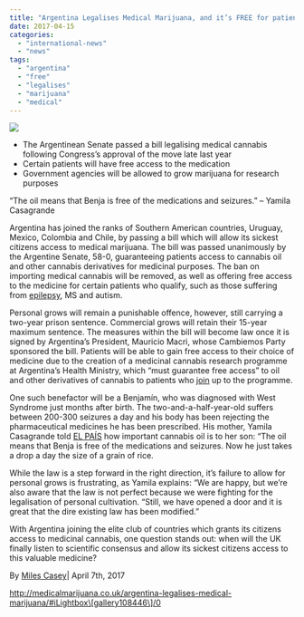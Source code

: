 ```yaml
---
title: "Argentina Legalises Medical Marijuana, and it’s FREE for patients"
date: 2017-04-15
categories: 
  - "international-news"
  - "news"
tags: 
  - "argentina"
  - "free"
  - "legalises"
  - "marijuana"
  - "medical"
---
```


![](http://mcawarenessnz.org/wp-content/uploads/2017/04/argentena-lgalise-mediacl-cannabis-300x187.jpg)

- The Argentinean Senate passed a bill legalising medical cannabis following Congress’s approval of the move late last year
- Certain patients will have free access to the medication
- Government agencies will be allowed to grow marijuana for research purposes

“The oil means that Benja is free of the medications and seizures.” – Yamila Casagrande

Argentina has joined the ranks of Southern American countries, Uruguay, Mexico, Colombia and Chile, by passing a bill which will allow its sickest citizens access to medical marijuana. The bill was passed unanimously by the Argentine Senate, 58-0, guaranteeing patients access to cannabis oil and other cannabis derivatives for medicinal purposes. The ban on importing medical cannabis will be removed, as well as offering free access to the medicine for certain patients who qualify, such as those suffering from [epilepsy](https://medicalmarijuana.co.uk), MS and autism.

Personal grows will remain a punishable offence, however, still carrying a two-year prison sentence. Commercial grows will retain their 15-year maximum sentence. The measures within the bill will become law once it is signed by Argentina’s President, Mauricio Macri, whose Cambiemos Party sponsored the bill. Patients will be able to gain free access to their choice of medicine due to the creation of a medicinal cannabis research programme at Argentina’s Health Ministry, which “must guarantee free access” to oil and other derivatives of cannabis to patients who [join](http://medicalmarijuana.co.uk/join/) up to the programme.

One such benefactor will be a Benjamín, who was diagnosed with West Syndrome just months after birth. The two-and-a-half-year-old suffers between 200-300 seizures a day and his body has been rejecting the pharmaceutical medicines he has been prescribed. His mother, Yamila Casagrande told [EL PAÍS](http://elpais.com/elpais/2017/03/30/inenglish/1490870431_851473.html) how important cannabis oil is to her son: “The oil means that Benja is free of the medications and seizures. Now he just takes a drop a day the size of a grain of rice.

While the law is a step forward in the right direction, it’s failure to allow for personal grows is frustrating, as Yamila explains: “We are happy, but we’re also aware that the law is not perfect because we were fighting for the legalisation of personal cultivation. “Still, we have opened a door and it is great that the dire existing law has been modified.”

With Argentina joining the elite club of countries which grants its citizens access to medicinal cannabis, one question stands out: when will the UK finally listen to scientific consensus and allow its sickest citizens access to this valuable medicine?

By [Miles Casey](http://medicalmarijuana.co.uk/author/miles_casey/)| April 7th, 2017

http://medicalmarijuana.co.uk/argentina-legalises-medical-marijuana/#iLightbox\[gallery108446\]/0
